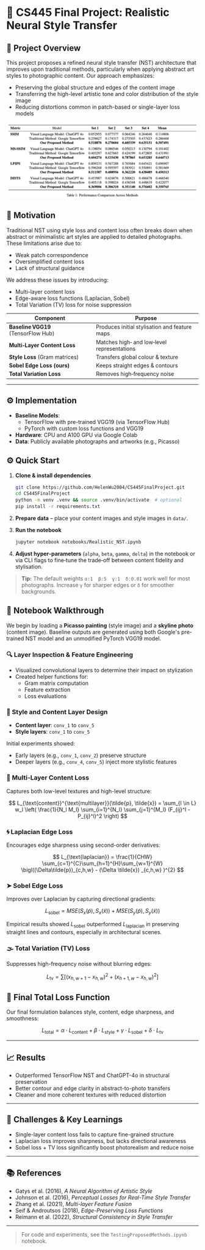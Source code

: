# 🎨 CS445 Final Project: Realistic Neural Style Transfer

## 📌 Project Overview

This project proposes a refined neural style transfer (NST) architecture that improves upon traditional methods, particularly when applying abstract art styles to photographic content. Our approach emphasizes:

- Preserving the global structure and edges of the content image
- Transferring the high-level artistic tone and color distribution of the style image
- Reducing distortions common in patch-based or single-layer loss models

<div align="center">
  <img src="data/result.png" width="600" alt="Before and after style transfer"/>
</div>



## 🚀 Motivation

Traditional NST using style loss and content loss often breaks down when abstract or minimalistic art styles are applied to detailed photographs. These limitations arise due to:
- Weak patch correspondence
- Oversimplified content loss
- Lack of structural guidance

We address these issues by introducing:
- Multi-layer content loss
- Edge-aware loss functions (Laplacian, Sobel)
- Total Variation (TV) loss for noise suppression




| Component                           | Purpose                                       |
| ----------------------------------- | --------------------------------------------- |
| **Baseline VGG19** (TensorFlow Hub) | Produces initial stylisation and feature maps |
| **Multi‑Layer Content Loss**        | Matches high‑ and low‑level representations   |
| **Style Loss** (Gram matrices)      | Transfers global colour & texture             |
| **Sobel Edge Loss (ours)**          | Keeps straight edges & contours               |
| **Total Variation Loss**            | Removes high‑frequency noise                  |


---

## ⚙️ Implementation

- **Baseline Models**:  
  - TensorFlow with pre-trained VGG19 (via TensorFlow Hub)  
  - PyTorch with custom loss functions and VGG19  
- **Hardware**: CPU and A100 GPU via Google Colab  
- **Data**: Publicly available photographs and artworks (e.g., Picasso)

## ⚙️ Quick Start

1. **Clone & install dependencies**

   ```bash
   git clone https://github.com/HelenWu2004/CS445FinalProject.git
   cd CS445FinalProject
   python -m venv .venv && source .venv/bin/activate  # optional
   pip install -r requirements.txt
   ```
2. **Prepare data** – place your content images and style images in `data/`.
3. **Run the notebook**

   ```bash
   jupyter notebook notebooks/Realistic_NST.ipynb
   ```

4. **Adjust hyper‑parameters** (`alpha`, `beta`, `gamma`, `delta`) in the notebook or via CLI flags to fine‑tune the trade‑off between content fidelity and stylisation.

> **Tip:** The default weights `α:1  β:5  γ:1  δ:0.01` work well for most photographs. Increase `γ` for sharper edges or `δ` for smoother backgrounds.


## 📓 Notebook Walkthrough

We begin by loading a **Picasso painting** (style image) and a **skyline photo** (content image). Baseline outputs are generated using both Google's pre-trained NST model and an unmodified PyTorch VGG19 model.

### 🔍 Layer Inspection & Feature Engineering

- Visualized convolutional layers to determine their impact on stylization
- Created helper functions for:
  - Gram matrix computation
  - Feature extraction
  - Loss evaluations

### 🧠 Style and Content Layer Design

- **Content layer**: `conv_1` to `conv_5`
- **Style layers**: `conv_1` to `conv_5`

Initial experiments showed:
- Early layers (e.g., `conv_1`, `conv_2`) preserve structure
- Deeper layers (e.g., `conv_4`, `conv_5`) inject more stylistic features


### 🔧 Multi-Layer Content Loss
Captures both low-level textures and high-level structure:

$$
L_{\text{content}}^{\text{multilayer}}(\tilde{p}, \tilde{x}) = \sum_{l \in L} w_l \left(
\frac{1}{N_l M_l} \sum_{i=1}^{N_l} \sum_{j=1}^{M_l}
(F_{ij}^l - P_{ij}^l)^2
\right)
$$



### 🌀 Laplacian Edge Loss
Encourages edge sharpness using second-order derivatives:

$$
L_{\text{laplacian}}
= \frac{1}{CHW}
\sum_{c=1}^{C}\sum_{h=1}^{H}\sum_{w=1}^{W}  \bigl((\Delta\tilde{p})_{c,h,w} - (\Delta \tilde{x})  _{c,h,w} )^{2}
$$


### ➤ Sobel Edge Loss

Improves over Laplacian by capturing directional gradients:

$$
L_{\text{sobel}} = MSE(S_x(\tilde{p}), S_x(\tilde{x})) + MSE(S_y(\tilde{p}), S_y(\tilde{x}))
$$

Empirical results showed $L_{\text{sobel}}$ outperformed $L_{\text{laplacian}}$ in preserving straight lines and contours, especially in architectural scenes.

### 🌫️ Total Variation (TV) Loss

Suppresses high-frequency noise without blurring edges:

$$
L_{\text{tv}} = \sum [ (x_{h,w+1} - x_{h,w})^2 + (x_{h+1,w} - x_{h,w})^2 ]
$$

## 🔺 Final Total Loss Function

Our final formulation balances style, content, edge sharpness, and smoothness:

$$L_{\text{total}} =
\alpha \cdot L_{\text{content}} +
\beta \cdot L_{\text{style}} +
\gamma \cdot L_{\text{sobel}} +
\delta \cdot L_{\text{tv}}
$$


---

## 📈 Results

- Outperformed TensorFlow NST and ChatGPT-4o in structural preservation
- Better contour and edge clarity in abstract-to-photo transfers
- Cleaner and more coherent textures with reduced distortion

---

## 🧪 Challenges & Key Learnings

- Single-layer content loss fails to capture fine-grained structure
- Laplacian loss improves sharpness, but lacks directional awareness
- Sobel loss + TV loss significantly boost photorealism and reduce noise

---

## 📚 References

- Gatys et al. (2016), *A Neural Algorithm of Artistic Style*
- Johnson et al. (2016), *Perceptual Losses for Real-Time Style Transfer*
- Zhang et al. (2021), *Multi-layer Feature Fusion*
- Seif & Androutsos (2018), *Edge-Preserving Loss Functions*
- Reimann et al. (2022), *Structural Consistency in Style Transfer*

---

> For code and experiments, see the `TestingProposedMethods.ipynb` notebook.
